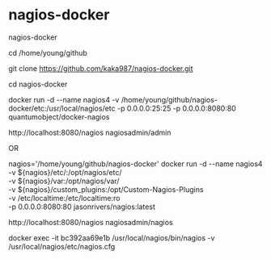 # nagios-docker
nagios-docker

cd /home/young/github

git clone https://github.com/kaka987/nagios-docker.git

cd nagios-docker

docker run -d --name nagios4 -v /home/young/github/nagios-docker/etc:/usr/local/nagios/etc -p 0.0.0.0:25:25 -p 0.0.0.0:8080:80 quantumobject/docker-nagios

http://localhost:8080/nagios  nagiosadmin/admin


OR

nagios='/home/young/github/nagios-docker'
docker run -d --name nagios4  \
  -v ${nagios}/etc/:/opt/nagios/etc/ \
  -v ${nagios}/var:/opt/nagios/var/ \
  -v ${nagios}/custom_plugins:/opt/Custom-Nagios-Plugins \
  -v /etc/localtime:/etc/localtime:ro \
  -p 0.0.0.0:8080:80 jasonrivers/nagios:latest

http://localhost:8080/nagios  nagiosadmin/nagios

docker exec -it bc392aa69e1b /usr/local/nagios/bin/nagios -v /usr/local/nagios/etc/nagios.cfg

